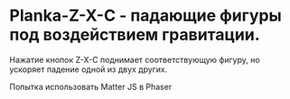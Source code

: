 # Planka-Z-X-C - падающие фигуры под воздействием гравитации.
Нажатие кнопок Z-X-C поднимает соответствующую фигуру, но ускоряет падение одной из двух других.

Попытка использовать Matter JS в Phaser
